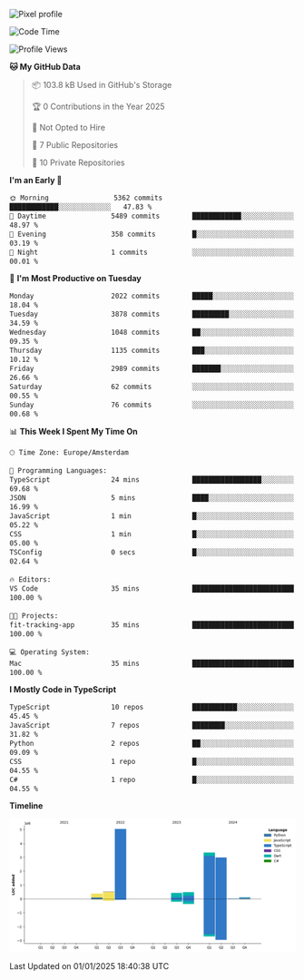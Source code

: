 ![Pixel profile](https://pixel-profile.vercel.app/api/github-stats?username=Atchferox&screen_effect=true&theme=rainbow
)


<!--START_SECTION:waka-->
![Code Time](http://img.shields.io/badge/Code%20Time-451%20hrs%2046%20mins-blue)

![Profile Views](http://img.shields.io/badge/Profile%20Views-0-blue)

**🐱 My GitHub Data** 

> 📦 103.8 kB Used in GitHub's Storage 
 > 
> 🏆 0 Contributions in the Year 2025
 > 
> 🚫 Not Opted to Hire
 > 
> 📜 7 Public Repositories 
 > 
> 🔑 10 Private Repositories 
 > 
**I'm an Early 🐤** 

```text
🌞 Morning                5362 commits        ████████████░░░░░░░░░░░░░   47.83 % 
🌆 Daytime                5489 commits        ████████████░░░░░░░░░░░░░   48.97 % 
🌃 Evening                358 commits         █░░░░░░░░░░░░░░░░░░░░░░░░   03.19 % 
🌙 Night                  1 commits           ░░░░░░░░░░░░░░░░░░░░░░░░░   00.01 % 
```
📅 **I'm Most Productive on Tuesday** 

```text
Monday                   2022 commits        █████░░░░░░░░░░░░░░░░░░░░   18.04 % 
Tuesday                  3878 commits        █████████░░░░░░░░░░░░░░░░   34.59 % 
Wednesday                1048 commits        ██░░░░░░░░░░░░░░░░░░░░░░░   09.35 % 
Thursday                 1135 commits        ███░░░░░░░░░░░░░░░░░░░░░░   10.12 % 
Friday                   2989 commits        ███████░░░░░░░░░░░░░░░░░░   26.66 % 
Saturday                 62 commits          ░░░░░░░░░░░░░░░░░░░░░░░░░   00.55 % 
Sunday                   76 commits          ░░░░░░░░░░░░░░░░░░░░░░░░░   00.68 % 
```


📊 **This Week I Spent My Time On** 

```text
🕑︎ Time Zone: Europe/Amsterdam

💬 Programming Languages: 
TypeScript               24 mins             █████████████████░░░░░░░░   69.68 % 
JSON                     5 mins              ████░░░░░░░░░░░░░░░░░░░░░   16.99 % 
JavaScript               1 min               █░░░░░░░░░░░░░░░░░░░░░░░░   05.22 % 
CSS                      1 min               █░░░░░░░░░░░░░░░░░░░░░░░░   05.00 % 
TSConfig                 0 secs              █░░░░░░░░░░░░░░░░░░░░░░░░   02.64 % 

🔥 Editors: 
VS Code                  35 mins             █████████████████████████   100.00 % 

🐱‍💻 Projects: 
fit-tracking-app         35 mins             █████████████████████████   100.00 % 

💻 Operating System: 
Mac                      35 mins             █████████████████████████   100.00 % 
```

**I Mostly Code in TypeScript** 

```text
TypeScript               10 repos            ███████████░░░░░░░░░░░░░░   45.45 % 
JavaScript               7 repos             ████████░░░░░░░░░░░░░░░░░   31.82 % 
Python                   2 repos             ██░░░░░░░░░░░░░░░░░░░░░░░   09.09 % 
CSS                      1 repo              █░░░░░░░░░░░░░░░░░░░░░░░░   04.55 % 
C#                       1 repo              █░░░░░░░░░░░░░░░░░░░░░░░░   04.55 % 
```



**Timeline**

![Lines of Code chart](https://raw.githubusercontent.com/Atchferox/Atchferox/main/assets/bar_graph.png)


 Last Updated on 01/01/2025 18:40:38 UTC
<!--END_SECTION:waka-->
